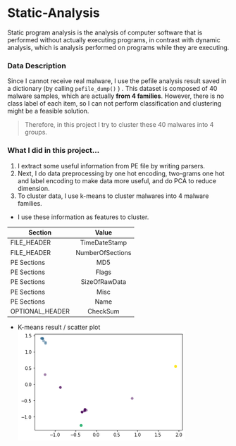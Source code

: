 # Static-Analysis

Static program analysis is the analysis of computer software that is performed without actually executing programs, in contrast with dynamic analysis, which is analysis performed on programs while they are executing.

### Data Description
Since I cannot receive real malware, I use the pefile analysis result saved in a dictionary (by calling `pefile_dump()` ) .
This dataset is composed of 40 malware samples, which are actually **from 4 families**. However, there is no class label of each item, so I can not perform classification and clustering might be a feasible solution.

> Therefore, in this project I try to cluster these 40 malwares into 4 groups. 

### What I did in this project... 
1. I extract some useful information from PE file by writing parsers. 
2. Next, I do data preprocessing by one hot encoding, two-grams one hot and label encoding to make data more useful, and do PCA to reduce dimension. 
3. To cluster data, I use k-means to cluster malwares into 4 malware families.

- I use these information as features to cluster.

Section | Value | 
----------|:-----:|
FILE_HEADER | TimeDateStamp |
FILE_HEADER |  NumberOfSections |
PE Sections | MD5 |
PE Sections         | Flags |
PE Sections         | SizeOfRawData |
PE Sections         | Misc |
PE Sections         | Name |
OPTIONAL_HEADER | CheckSum |

- K-means result / scatter plot
![image](https://github.com/sourchen/Static-Analysis/blob/main/k-means.png)
